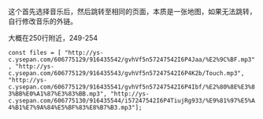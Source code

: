 
这个首先选择音乐后，然后跳转至相同的页面，本质是一张地图，如果无法跳转，自行修改音乐的外链。

大概在250行附近，249-254

  `const files = [
      "http://ys-c.ysepan.com/606775129/916435542/gvhVf5n57247542I6P4Jaa/%E2%9C%BF.mp3",
      "http://ys-c.ysepan.com/606775129/916435543/gvhVf5n57247542I6P4K2b/Touch.mp3",
      "http://ys-c.ysepan.com/606775129/916435541/gvhVf5n57247542I6P4Ibf/%E2%80%8E%E3%83%BB%E0%A1%87%E3%83%BB.mp3",
      "http://ys-c.ysepan.com/606775130/916435544/i57247542I6P4TiujRg933/%E9%81%97%E5%A4%B1%E7%9A%84%E5%BF%83%E8%B7%B3.mp3"];`

